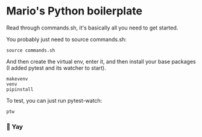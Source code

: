 # Mario's Python boilerplate

Read through commands.sh, it's basically all you need to get started.

You probably just need to source commands.sh:

```
source commands.sh
```

And then create the virtual env, enter it, and then install
your base packages (I added pytest and its watcher to start).

```
makevenv
venv
pipinstall
```

To test, you can just run pytest-watch:

```
ptw
```

### 🎉 Yay

